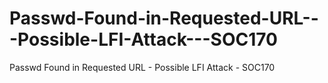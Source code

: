 # Passwd-Found-in-Requested-URL---Possible-LFI-Attack---SOC170
Passwd Found in Requested URL - Possible LFI Attack - SOC170

